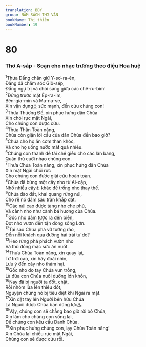 ```yaml
---
translation: BDY
group: NĂM SÁCH THƠ VĂN
bookName: Thi thiên 
bookNumber: 19
---
```


<div class="title"><h1>80</h1><h3>Thơ A-sáp - Soạn cho nhạc trưởng theo điệu Hoa huệ</h3></div>
<span class="verse thi_80_1"><sup>1</sup>Thưa Đấng chăn giữ Y-sơ-ra-ên,<br/>Đấng đã chăm sóc Giô-sép,<br/>Đấng ngự trị và chói sáng giữa các chê-ru-bim!<br/></span>
<span class="verse thi_80_2"><sup>2</sup>Đứng trước mặt Ép-ra-im,<br/>Bên-gia-min và Ma-na-se,<br/>Xin vận dụng<a href="#" data-toggle="tooltip" data-placement="bottom" title="Ctd khơi dậy">⚓</a> sức mạnh, đến cứu chúng con!<br/></span>
<span class="verse thi_80_3"><sup>3</sup>Thưa Thượng Đế, xin phục hưng dân Chúa<br/>Xin chói rực mặt Ngài,<br/>Cho chúng con được cứu.<br/></span>
<span class="verse thi_80_4"><sup>4</sup>Thưa Thần Toàn năng,<br/>Chúa còn giận lời cầu của dân Chúa đến bao giờ?<br/></span>
<span class="verse thi_80_5"><sup>5</sup>Chúa cho họ ăn cơm than khóc,<br/>Và cho họ uống nước mát quá nhiều.<br/></span>
<span class="verse thi_80_6"><sup>6</sup>Chúng con thành đề tài chế giễu cho các lân bang,<br/>Quân thù cười nhạo chúng con.<br/></span>
<span class="verse thi_80_7"><sup>7</sup>Thưa Chúa Toàn năng, xin phục hưng dân Chúa<br/>Xin mặt Ngài chói rực<br/>Cho chúng con được giải cứu hoàn toàn.<br/></span>
<span class="verse thi_80_8"><sup>8</sup>Chúa đã bứng một cây nho từ Ai-cập,<br/>Nhổ nhiều cây<a href="#" data-toggle="tooltip" data-placement="bottom" title="Nt đuổi các dân tộc khác">⚓</a> khác để trồng nho thay thế.<br/></span>
<span class="verse thi_80_9"><sup>9</sup>Chúa đào đất, khai quang rừng núi,<br/>Cho rễ nó đâm sâu tràn khắp đất.<br/></span>
<span class="verse thi_80_10"><sup>10</sup>Các núi cao được tàng nho che phủ,<br/>Và cành nho như cành bá hương của Chúa.<br/></span>
<span class="verse thi_80_11"><sup>11</sup>Gốc nho đâm tược ra đến biển,<br/>Đọt nho vươn đến tận dòng sông Lớn.<br/></span>
<span class="verse thi_80_12"><sup>12</sup>Tại sao Chúa phá vỡ tường rào,<br/>Đến nỗi khách qua đường hái trái tự do?<br/></span>
<span class="verse thi_80_13"><sup>13</sup>Heo rừng phá phách vườn nho<br/>Và thú đồng mặc sức ăn nuốt.<br/></span>
<span class="verse thi_80_14"><sup>14</sup>Thưa Chúa Toàn năng, xin quay lại,<br/>Từ trời cao, xin hãy đoái nhìn,<br/>Lưu ý đến cây nho thảm hại.<br/></span>
<span class="verse thi_80_15"><sup>15</sup>Gốc nho do tay Chúa vun trồng,<br/>Là đứa con Chúa nuôi dưỡng lớn khôn,<br/></span>
<span class="verse thi_80_16"><sup>16</sup>Nay đã bị người ta đốt, chặt,<br/>Rồi nhóm lửa lên thiêu đốt,<br/>Nguyện chúng nó bị tiêu diệt khi Ngài ra mặt.<br/></span>
<span class="verse thi_80_17"><sup>17</sup>Xin đặt tay lên Người bên hữu Chúa<br/>Là Người được Chúa ban dũng lực<a href="#" data-toggle="tooltip" data-placement="bottom" title="Nt làm cho mạnh cho Chúa">⚓</a>.<br/></span>
<span class="verse thi_80_18"><sup>18</sup>Vậy, chúng con sẽ chẳng bao giờ rời bỏ Chúa,<br/>Xin làm cho chúng con sống lại,<br/>Để chúng con kêu cầu Danh Chúa.<br/></span>
<span class="verse thi_80_19"><sup>19</sup>Xin phục hưng chúng con, lạy Chúa Toàn năng!<br/>Xin Chúa lại chiếu rực mặt Ngài,<br/>Chúng con sẽ được cứu rỗi.</span>
